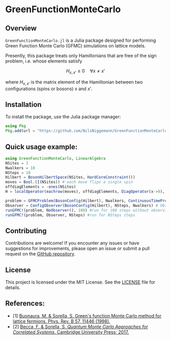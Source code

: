 # GreenFunctionMonteCarlo
## Overview

`GreenFunctionMonteCarlo.jl` is a Julia package designed for performing Green Function Monte Carlo (GFMC) simulations on lattice models.

Presently, this package treats only Hamiltonians that are free of the sign problem, i.e. whose elements satisfy
```math

H_{x, x'} \leq 0 \quad \forall x \neq x'
```
where $H_{x, x'}$ is the matrix element of the Hamiltonian between two configurations (spins or bosons) $x$ and $x'$. 
## Installation

To install the package, use the Julia package manager:

```julia
using Pkg
Pkg.add(url = "https://github.com/NilsNiggemann/GreenFunctionMonteCarlo.jl.git")
```

## Quick usage example: 
```julia
using GreenFunctionMonteCarlo, LinearAlgebra
NSites = 3
Nwalkers = 10
NSteps = 10
Hilbert = BosonHilbertSpace(NSites, HardCoreConstraint())
moves = Bool.(I(NSites)) # each move flips a single spin
offdiagElements = -ones(NSites)
H = localOperator(eachrow(moves), offdiagElements, DiagOperator(x->0), Hilbert)

problem = GFMCProblem(BosonConfig(Hilbert), Nwalkers, ContinuousTimePropagator(0.1); logψ = EqualWeightSuperposition(), H, Hilbert)
Observer = ConfigObserver(BosonConfig(Hilbert), NSteps, Nwalkers) # Observer to measure the energy and configurations
runGFMC!(problem, NoObserver(), 100) #run for 100 steps without observing to equilibrate
runGFMC!(problem, Observer, NSteps) #run for NSteps steps
```

## Contributing

Contributions are welcome! If you encounter any issues or have suggestions for improvements, please open an issue or submit a pull request on the [GitHub repository](https://github.com/NilsNiggemann/GreenFunctionMonteCarlo.jl).

## License

This project is licensed under the MIT License. See the [LICENSE](https://github.com/NilsNiggemann/GreenFunctionMonteCarlo.jl/blob/master/LICENSE) file for details.


## References:
- [1] [Buonaura, M. & Sorella, S. Green's function Monte Carlo method for lattice fermions. Phys. Rev. B 57, 11446 (1998).](https://doi.org/10.1103/PhysRevB.57.11446)
- [2] [Becca, F. & Sorella, S. *Quantum Monte Carlo Approaches for Correlated Systems*. Cambridge University Press; 2017.](https://doi.org/10.1017/9781316417041)
